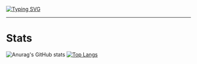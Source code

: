  [![Typing SVG](https://readme-typing-svg.herokuapp.com?color=%2336BCF7&center=true&vCenter=true&lines=Welcome+To+My+Github;I+Am+A+Software+Developer)](https://git.io/typing-svg)





---
# Stats
![Anurag's GitHub stats](https://github-readme-stats.vercel.app/api?username=galihap76&show_icons=true&theme=white)
[![Top Langs](https://github-readme-stats.vercel.app/api/top-langs/?username=anuraghazra&layout=compact)](https://github.com/anuraghazra/github-readme-stats)
